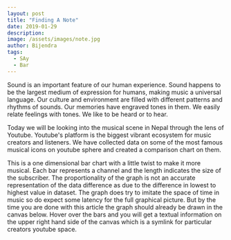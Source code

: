```yaml
---
layout: post
title: "Finding A Note"
date: 2019-01-29
description: 
image: /assets/images/note.jpg
author: Bijendra
tags: 
  - SAy
  - Bar
---
```

<p>Sound is an important feature of our human experience. Sound happens to be the largest medium of expression for humans, making music a universal language. Our culture and environment are filled with different patterns and rhythms of sounds. Our memories have engraved tones in them. We easily relate feelings with tones. We like to be heard or to hear.
 </p>

 <p>Today we will be looking into the musical scene in Nepal through the lens of Youtube. Youtube's platform is the biggest vibrant ecosystem for music creators and listeners. We have collected data on some of the most famous musical icons on youtube sphere and created a comparison chart on them. </p>

 <p>This is a one dimensional bar chart with a little twist to make it more musical. Each bar represents a channel and the length indicates the size of the subscriber. The proportionality of the graph is not an accurate representation of the data difference  as due to the difference in lowest to highest value in dataset. The graph does try to imitate the space of time in music so do expect some latency for the full graphical picture. But by the time you are done with this article the graph should already be drawn in the canvas below. Hover over the bars and you will get a textual information on the upper right hand side of the canvas which is a symlink for particular creators youtube space. </p>
<div id="chart"></div>
<script src="https://d3js.org/d3.v4.min.js"></script>
<script>
width = 700;
height = 700;
var test = d3.selectAll("#chart")
            .append("svg")
            .attr("viewBox", "0 0 700 700")
			.attr("height", height)
			.attr("width", width)
			.attr("fill", "#FF5733")
			.style("background","#FF5733");
var cluster = test.append("g");
var link = cluster.append("a");
d3.queue()
	.defer(d3.json, "/data/music.json")
	.await(create);
var scale = d3.scaleLinear()
	.domain([0,438978]).range([10,100]);
function create(error,data){
	 test.selectAll("rect")
		.data(data)
		.enter()
		.append("rect")
		.attr("class", "music")
		.attr("rx","5")
		.attr("ry", "5")
		.attr("width", function(d){
			return scale(d.subscriber)*3;
	})
	.attr("height","10")
	.on('mouseover',function(d,i){handleMouseOver(d.subscriber,d.musician,i,d.channelID)})
	.on("mouseout", function(d,i){handleMouseOut(d.subscriber)});
d3.selectAll("rect")
		.attr("fill","#FF5733")
		.transition()
		.delay(function(d,i){ return 3000*i; }) 
		.duration(3000)
		.attr("transform",function(d, i){
			return "translate("+ ((i*30)/2+30) +","+ (width/2 -(scale(d.subscriber)*3)/2)+") rotate(90 0 0)";
		})
		.attr("fill","black")
		.on("start", function(d,i){
			draw(d.musician,i);
		})
		.on("end", function(d){
			remove();
		});
};
function draw(name, index){
	var elemEnter = test
		.append("g");
	elemEnter.append("text")
		.attr("dy", ".35em")
		.attr("class", "text")
		.attr("x", "10")
		.attr("y", "10")
		.attr("font-family", "sans-serif")
		.attr("fill", "black")
		.text(name)
		.transition()
		.delay(function(d,i){ return 3000*i; }) 
		.duration(3000)
		.attr("transform",function(){
			return "translate("+ ((index*30)/2+60) +","+ (width/2 -20)+") rotate(90 0 0)";
		});
};
function remove(){
	d3.selectAll(".text").remove();
	d3.selectAll(".info").remove();
};
function handleMouseOver(subscriber,musician,i,channelID) {
	d3.selectAll(".visible").remove();
	link
		.attr("xlink:href", "https://www.youtube.com/channel/"+ channelID)
		.append("text")
		.attr("class", "visible")
		.attr("x", width/2)
		.attr("y", "40")
		.style("fill","white")
			.text(function(){
				return [musician + " has " + subscriber + " subscriber"]; 
			});
		};
function handleMouseOut(subscriber) {
	d3.select("#t" + subscriber).remove();
  };
</script>